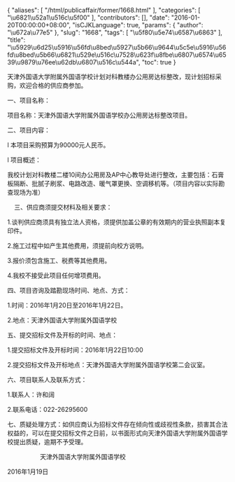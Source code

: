 {
    "aliases": [
        "/html/publicaffair/former/1668.html"
    ],
    "categories": [
        "\u6821\u52a1\u516c\u5f00"
    ],
    "contributors": [],
    "date": "2016-01-20T00:00:00+08:00",
    "isCJKLanguage": true,
    "params": {
        "author": "\u672a\u77e5"
    },
    "slug": "1668",
    "tags": [
        "\u5f80\u5e74\u6587\u6863"
    ],
    "title": "\u5929\u6d25\u5916\u56fd\u8bed\u5927\u5b66\u9644\u5c5e\u5916\u56fd\u8bed\u5b66\u6821\u529e\u516c\u7528\u623f\u8fbe\u6807\u6574\u6539\u9879\u76ee\u62db\u6807\u516c\u544a",
    "toc": true
}

天津外国语大学附属外国语学校计划对科教楼办公用房达标整改，现计划招标采购，欢迎合格的供应商参加。




一、项目名称：




项目名称：天津外国语大学附属外国语学校办公用房达标整改项目。




二、项目内容：




l 本项目采购预算为90000元人民币。




l 项目概述：




我校计划对科教楼二楼10间办公用房及AP中心教导处进行整改，主要包括：石膏板隔断、批腻子刷浆、电路改造、暖气罩更换、空调移机等。（项目内容以实际勘查现场为准）




    三、供应商须提交材料及相关要求：




1.谈判供应商须具有独立法人资格，须提供加盖公章的有效期内的营业执照副本复印件。




2.施工过程中如产生其他费用，须提前向校方说明。




3.报价须包含施工、税费等其他费用。




4.我校不接受此项目任何增项费用。




四、项目咨询及踏勘现场时间、地点、方式：




1.时间：2016年1月20日至2016年1月22日。




2.地点：天津外国语大学附属外国语学校




五、提交招标文件及开标的时间、地点：




1.提交招标文件及开标时间：2016年1月22日10:00




2.提交招标文件及开标地点：天津外国语大学附属外国语学校第二会议室。




六、项目联系人及联系方式：




1.联系人：许和阔




2.联系电话：022-26295600




七、质疑处理方式：如供应商认为招标文件存在倾向性或歧视性条款，损害其合法权益的，可以在提交招标文件之日前，以书面形式向天津外国语大学附属外国语学校提出质疑，逾期不予受理。









                   天津外国语大学附属外国语学校




2016年1月19日


